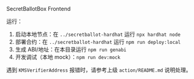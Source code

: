 SecretBallotBox Frontend

运行：

1) 启动本地节点：在 `../secretballot-hardhat` 运行 `npx hardhat node`
2) 部署合约：在 `../secretballot-hardhat` 运行 `npm run deploy:local`
3) 生成 ABI/地址：在本目录运行 `npm run genabi`
4) 开发调试（本地 mock）：`npm run dev:mock`

遇到 `KMSVerifierAddress` 报错时，请参考上级 `action/README.md` 说明处理。




